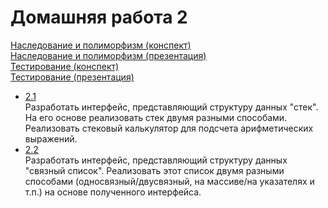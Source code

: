 Домашняя работа 2
=================
[Наследование и полиморфизм (конспект)](https://docs.google.com/document/d/1jSUq6-g5B44nDxJpzZy-YxUW-82GISOuceWuno2JPCk/edit?usp=sharing) <br/>
[Наследование и полиморфизм (презентация)](https://docs.google.com/presentation/d/1l8LsvKlJXWkMMqHcvhG7ZQiSHp47B28jtMnPkxCKx1M/edit?usp=sharing) <br/>
[Тестирование (конспект)](https://docs.google.com/document/d/1aqs0LEg9p-7U5wjO-Q82-zp25-9QISOIUeKDzOmD1Z0/edit?usp=sharing) <br/>
[Тестирование (презентация)](https://docs.google.com/presentation/d/1VUROElTM6LPSE_GxeqboNDc0Op-eemFpbKkMhvreanI/edit?usp=sharing)

- [2.1](https://github.com/Victor-Y-Fadeev/SPbSU/tree/master/course1/sem2/hw2/task1) <br/>
Разработать интерфейс, представляющий структуру данных "стек". На его основе реализовать стек двумя разными способами. Реализовать стековый калькулятор для подсчета арифметических выражений.
- [2.2](https://github.com/Victor-Y-Fadeev/SPbSU/tree/master/course1/sem2/hw2/task2) <br/>
Разработать интерфейс, представляющий структуру данных "связный список". Реализовать этот список двумя разными способами (односвязный/двусвязный, на массиве/на указателях и т.п.) на основе полученного интерфейса.
